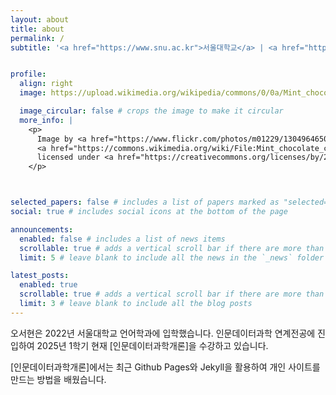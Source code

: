 ```yaml
---
layout: about
title: about
permalink: /
subtitle: '<a href="https://www.snu.ac.kr">서울대학교</a> | <a href="https://humanities.snu.ac.kr">인문대학</a> | <a href="https://dsh.snu.ac.kr">연계전공인문데이터과학</a>'


profile:
  align: right
  image: https://upload.wikimedia.org/wikipedia/commons/0/0a/Mint_chocolate_chip_ice_cream_with_sprinkles_in_a_cup_%2813049646504%29.jpg

  image_circular: false # crops the image to make it circular
  more_info: |
    <p>
      Image by <a href="https://www.flickr.com/photos/m01229/13049646504">Austin Kirk</a>, via 
      <a href="https://commons.wikimedia.org/wiki/File:Mint_chocolate_chip_ice_cream_with_sprinkles_in_a_cup_(13049646504).jpg">Wikimedia Commons</a>, 
      licensed under <a href="https://creativecommons.org/licenses/by/2.0/">CC BY 2.0</a>.
    </p>



selected_papers: false # includes a list of papers marked as "selected={true}"
social: true # includes social icons at the bottom of the page

announcements:
  enabled: false # includes a list of news items
  scrollable: true # adds a vertical scroll bar if there are more than 3 news items
  limit: 5 # leave blank to include all the news in the `_news` folder

latest_posts:
  enabled: true
  scrollable: true # adds a vertical scroll bar if there are more than 3 new posts items
  limit: 3 # leave blank to include all the blog posts
---
```


오서현은 2022년 서울대학교 언어학과에 입학했습니다. 인문데이터과학 연계전공에 진입하여 2025년 1학기 현재 [인문데이터과학개론]을 수강하고 있습니다.

[인문데이터과학개론]에서는 최근 Github Pages와 Jekyll을 활용하여 개인 사이트를 만드는 방법을 배웠습니다.

